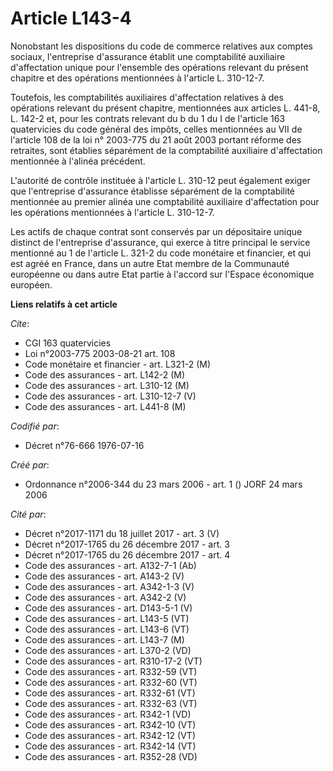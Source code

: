 # Article L143-4

Nonobstant les dispositions du code de commerce relatives aux comptes sociaux, l'entreprise d'assurance établit une
comptabilité auxiliaire d'affectation unique pour l'ensemble des opérations relevant du présent chapitre et des opérations
mentionnées à l'article L. 310-12-7.

Toutefois, les comptabilités auxiliaires d'affectation relatives à des opérations relevant du présent chapitre, mentionnées
aux articles L. 441-8, L. 142-2 et, pour les contrats relevant du b du 1 du I de l'article 163 quatervicies du code général
des impôts, celles mentionnées au VII de l'article 108 de la loi n° 2003-775 du 21 août 2003 portant réforme des retraites,
sont établies séparément de la comptabilité auxiliaire d'affectation mentionnée à l'alinéa précédent.

L'autorité de contrôle instituée à l'article L. 310-12 peut également exiger que l'entreprise d'assurance établisse
séparément de la comptabilité mentionnée au premier alinéa une comptabilité auxiliaire d'affectation pour les opérations
mentionnées à l'article L. 310-12-7.

Les actifs de chaque contrat sont conservés par un dépositaire unique distinct de l'entreprise d'assurance, qui exerce à
titre principal le service mentionné au 1 de l'article L. 321-2 du code monétaire et financier, et qui est agréé en France,
dans un autre Etat membre de la Communauté européenne ou dans autre Etat partie à l'accord sur l'Espace économique européen.

**Liens relatifs à cet article**

_Cite_:

  - CGI 163 quatervicies
  - Loi n°2003-775 2003-08-21 art. 108
  - Code monétaire et financier - art. L321-2 (M)
  - Code des assurances - art. L142-2 (M)
  - Code des assurances - art. L310-12 (M)
  - Code des assurances - art. L310-12-7 (V)
  - Code des assurances - art. L441-8 (M)

_Codifié par_:

  - Décret n°76-666 1976-07-16

_Créé par_:

  - Ordonnance n°2006-344 du 23 mars 2006 - art. 1 () JORF 24 mars 2006

_Cité par_:

  - Décret n°2017-1171 du 18 juillet 2017 - art. 3 (V)
  - Décret n°2017-1765 du 26 décembre 2017 - art. 3
  - Décret n°2017-1765 du 26 décembre 2017 - art. 4
  - Code des assurances - art. A132-7-1 (Ab)
  - Code des assurances - art. A143-2 (V)
  - Code des assurances - art. A342-1-3 (V)
  - Code des assurances - art. A342-2 (V)
  - Code des assurances - art. D143-5-1 (V)
  - Code des assurances - art. L143-5 (VT)
  - Code des assurances - art. L143-6 (VT)
  - Code des assurances - art. L143-7 (M)
  - Code des assurances - art. L370-2 (VD)
  - Code des assurances - art. R310-17-2 (VT)
  - Code des assurances - art. R332-59 (VT)
  - Code des assurances - art. R332-60 (VT)
  - Code des assurances - art. R332-61 (VT)
  - Code des assurances - art. R332-63 (VT)
  - Code des assurances - art. R342-1 (VD)
  - Code des assurances - art. R342-10 (VT)
  - Code des assurances - art. R342-12 (VT)
  - Code des assurances - art. R342-14 (VT)
  - Code des assurances - art. R352-28 (VD)
